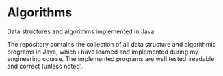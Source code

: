 # Algorithms
Data structures and algorithms implemented in Java

The repository contains the collection of all data structure and algorithmic programs in Java, which i have learned and implemented during my engineering course. The implemented programs are well tested, readable and correct (unless noted).


